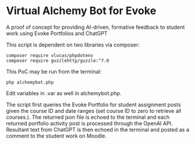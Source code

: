 # Virtual Alchemy Bot for Evoke

A proof of concept for providing AI-driven, formative feedback to student work using Evoke Portfolios and ChatGPT

This script is dependent on two libraries via composer:

    composer require vlucas/phpdotenv
    composer require guzzlehttp/guzzle:^7.0

This PoC may be run from the terminal:

    php alchemybot.php

Edit variables in .var as well in alchemybot.php.

The script first queries the Evoke Portfolio for student assignment posts given the course ID and date ranges (set course ID to zero to retrieve all courses.). The returned json file is echoed to the terminal and each returned portfolio activity post is processed through the OpenAI API. Resultant text from ChatGPT is then echoed in the terminal and posted as a comment to the student work on Moodle.